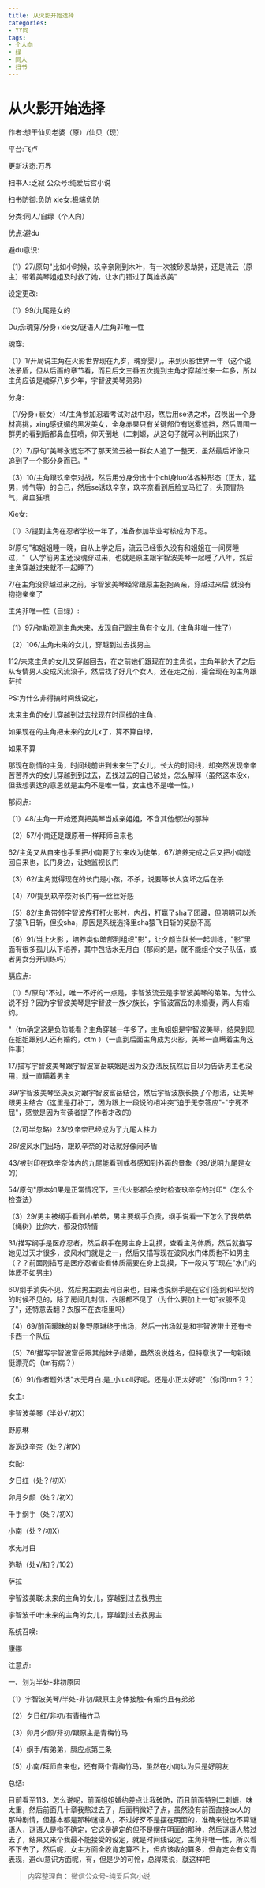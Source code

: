 ```yaml
---
title: 从火影开始选择
categories:
- YY向
tags:
- 个人向
- 绿
- 同人
- 扫书
---
```

# 从火影开始选择
作者:想干仙贝老婆（原）/仙贝（现）

平台:飞卢

更新状态:万界

扫书人:乏寂 公众号:纯爱后宫小说

扫书防御:负防 xie女:极端负防

分类:同人/自绿（个人向）

优点:避du

避du意识:

（1）27/原句"比如小时候，玖辛奈刚到木叶，有一次被砂忍劫持，还是流云（原主）带着美琴姐姐及时救了她，让水门错过了英雄救美"

设定更改:

（1）99/九尾是女的

Du点:魂穿/分身+xie女/谜语人/主角非唯一性

魂穿:

（1）1/开局说主角在火影世界现在九岁，魂穿婴儿，来到火影世界一年（这个说法矛盾，但从后面的章节看，而且后文三番五次提到主角才穿越过来一年多，所以主角应该是魂穿八岁少年，宇智波美琴弟弟）

分身:

（1/分身+亵女）:4/主角参加忍着考试对战中忍，然后用se诱之术，召唤出一个身材高挑，xing感妩媚的黑发美女，全身赤果只有关键部位有迷雾遮挡，然后周围一群男的看到后都鼻血狂喷，仰天倒地（二刺螈，从这句子就可以判断出来了）

（2）7/原句"美琴永远忘不了那天流云被一群女人追了一整天，虽然最后好像只追到了一个影分身而已。"

（3）10/主角跟玖辛奈对战，然后用分身分出十个chi身luo体各种形态（正太，猛男，帅气等）的自己，然后se诱玖辛奈，玖辛奈看到后脸立马红了，头顶冒热气，鼻血狂喷

Xie女:

（1）3/提到主角在忍者学校一年了，准备参加毕业考核成为下忍。

6/原句"和姐姐睡一晚，自从上学之后，流云已经很久没有和姐姐在一间房睡过，"（入学前男主还没魂穿过来，也就是原主跟宇智波美琴一起睡了八年，然后主角穿越过来就不一起睡了）

7/在主角没穿越过来之前，宇智波美琴经常跟原主抱抱亲亲，穿越过来后
就没有抱抱亲亲了

主角非唯一性（自绿）:

（1）97/弥勒观测主角未来，发现自己跟主角有个女儿（主角非唯一性了）

（2）106/主角未来的女儿，穿越到过去找男主

112/未来主角的女儿又穿越回去，在之前她们跟现在的主角说，主角年龄大了之后从专情男人变成风流浪子，然后找了好几个女人，还在走之前，撮合现在的主角跟萨拉

PS:为什么非得搞时间线设定，

未来主角的女儿穿越到过去找现在时间线的主角，

如果现在的主角把未来的女儿x了，算不算自绿，

如果不算

那现在剧情的主角，时间线前进到未来生了女儿，长大的时间线，却突然发现辛辛苦苦养大的女儿穿越到到过去，去找过去的自己破处，怎么解释（虽然这本没x，但我想表达的意思就是主角不是唯一性，女主也不是唯一性，）

郁闷点:

（1）48/主角一开始还真把美琴当成亲姐姐，不含其他想法的那种

（2）57/小南还是跟原著一样拜师自来也

62/主角又从自来也手里把小南要了过来收为徒弟，67/培养完成之后又把小南送回自来也，长门身边，让她监视长门

（3）62/主角觉得现在的长门是小孩，不杀，说要等长大变坏之后在杀

（4）70/提到玖辛奈对长门有一丝丝好感

（5）82/主角带领宇智波族打打火影村，内战，打赢了sha了团藏，但明明可以杀了猿飞日斩，但没sha，原因是系统选择里sha猿飞日斩的奖励不高

（6）91/当上火影
，培养类似暗部到组织"影"，让夕颜当队长一起训练，"影"里面有很多孤儿从下培养，其中包括水无月白（郁闷的是，就不能组个女子队伍，或者男女分开训练吗）

膈应点:

（1）5/原句"不过，唯一不好的一点是，宇智波流云是宇智波美琴的弟弟。为什么说不好？因为宇智波美琴是宇智波一族少族长，宇智波富岳的未婚妻，两人有婚约。

"（tm确定这是负防能看？主角穿越一年多了，主角姐姐是宇智波美琴，结果到现在姐姐跟别人还有婚约，ctm
）（一直到后面主角成为火影，美琴一直瞒着主角这件事）

17/描写宇智波美琴跟宇智波富岳联姻是因为没办法反抗然后自以为告诉男主也没用，就一直瞒着男主

39/宇智波美琴坚决反对跟宇智波富岳结合，然后宇智波族长换了个想法，让美琴跟男主结合（这里是打补丁，因为跟上一段说的相冲突"迫于无奈答应"-"宁死不屈"，感觉是因为有读者提了作者才改的）

（2/可半忽略）23/玖辛奈已经成为了九尾人柱力

26/波风水门出场，跟玖辛奈的对话就好像闹矛盾

43/被封印在玖辛奈体内的九尾能看到或者感知到外面的景象（99/说明九尾是女的）

54/原句"原本如果是正常情况下，三代火影都会按时检查玖辛奈的封印"（怎么个检查法）

（3）29/男主被纲手看到小弟弟，男主要纲手负责，纲手说看一下怎么了我弟弟（绳树）比你大，都没你矫情

31/描写纲手是医疗忍者，然后纲手在男主身上乱摸，查看主角体质，然后就描写她见过天才很多，波风水门就是之一，然后又描写现在波风水门体质也不如男主（？？前面刚描写是医疗忍者查看体质需要在身上乱摸，下一段又写"现在"水门的体质不如男主）

60/纲手消失不见，然后男主跑去问自来也，自来也说纲手是在它们签到和平契约的时候不见的，除了房间几封信，衣服都不见了（为什么要加上一句"衣服不见了"，还特意去翻？衣服不在衣柜里吗）

（4）69/前面暧昧的对象野原琳终于出场，然后一出场就是和宇智波带土还有卡卡西一个队伍

（5）76/描写宇智波富岳跟其他妹子结婚，虽然没说姓名，但特意说了一句新娘挺漂亮的（tm有病？）

（6）91/作者题外话"水无月白.是_小luoli好呢。还是小正太好呢"（你问nm？？）

女主:

宇智波美琴（半处√/初X）

野原琳

漩涡玖辛奈（处？/初X）

女配:

夕日红（处？/初X）

卯月夕颜（处？/初X）

千手纲手（处？/初X）

小南（处？/初X）

水无月白

弥勒（处√/初？/102）

萨拉

宇智波美联:未来的主角的女儿，穿越到过去找男主

宇智波千叶:未来的主角的女儿，穿越到过去找男主

系统召唤:

康娜

注意点:

一、划为半处-非初原因

（1）宇智波美琴/半处-非初/跟原主身体接触-有婚约且有弟弟

（2）夕日红/非初/有青梅竹马

（3）卯月夕颜/非初/跟原主是青梅竹马

（4）纲手/有弟弟，膈应点第三条

（5）小南/拜师自来也，还有两个青梅竹马，虽然在小南认为只是好朋友

总结:

目前看至113，怎么说呢，前面姐姐婚约差点让我破防，而且前面特别二刺螈，味太重，然后前面几十章我熬过去了，后面稍微好了点，虽然没有前面直接ex人的那种剧情，但基本都是那种谜语人，不过好歹不是摆在明面的，准确来说也不算谜语人，谜语人是指不确定，它这是确定的但不是摆在明面的那种，然后谜语人熬过去了，结果又来个我最不能接受的设定，就是时间线设定，主角非唯一性，所以看不下去了，然后呢，女主方面全收肯定算不上，但应该收的算多，但肯定会有文青表现，避du意识方面呢，有，但是少的可怜，总得来说，就这样吧


> 内容整理自： 微信公众号-纯爱后宫小说